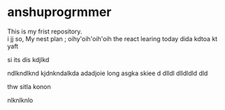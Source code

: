 # anshuprogrmmer
This is my frist repository.
<br>
i
jj
so, My nest plan
;
oihy'oih'oih'oih
the react learing 
today dida kdtoa
kt yaft 


si  its dis kdjlkd

ndlkndlknd
kjdnkndalkda
adadjoie
long asgka
skiee
d
dlldl
dlldldld
dld

thw sitla
konon

nlknlknlo

